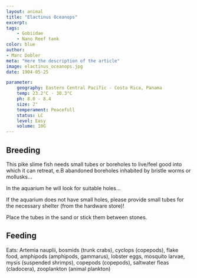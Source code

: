```yaml
---
layout: animal
title: "Elactinus Oceanops"
excerpt: 
tags:
    - Gobiidae
    - Nano Reef tank
color: blue
author:
- Marc Dobler
meta: "Here the description of the article"
image: elactinus_oceanops.jpg
date: 1904-05-25

parameter:
    geography: Eastern Central Pacific - Costa Rica, Panama
    temp: 23.2°C - 30.3°C
    ph: 8.0 - 8.4
    size: 2"
    temperament: Peacefull
    status: LC
    level: Easy
    volume: 10G
---
```


## Breeding

This pike slime fish needs small tubes or boreholes to live/feel good into which it can retreat, e.B abandoned boreholes inhabited by bristle worms or mollusks...

In the aquarium he will look for suitable holes...

If the aquarium does not have small holes, please provide small tubes for the necessary shelter (from the hardware store)!

Place the tubes in the sand or stick them between
stones.

## Feeding

Eats: Artemia nauplii, bosmids (trunk crabs), cyclops (copepods), flake food, amphipods (amphipods, gammarus), lobster eggs, mosquito larvae, mysis (suspended shrimps), copepods (copepods), saltwater fleas (cladocera), zooplankton (animal plankton)